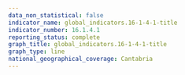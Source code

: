 ```yaml
---
data_non_statistical: false
indicator_name: global_indicators.16-1-4-1-title
indicator_number: 16.1.4.1
reporting_status: complete
graph_title: global_indicators.16-1-4-1-title
graph_type: line
national_geographical_coverage: Cantabria
---
```


